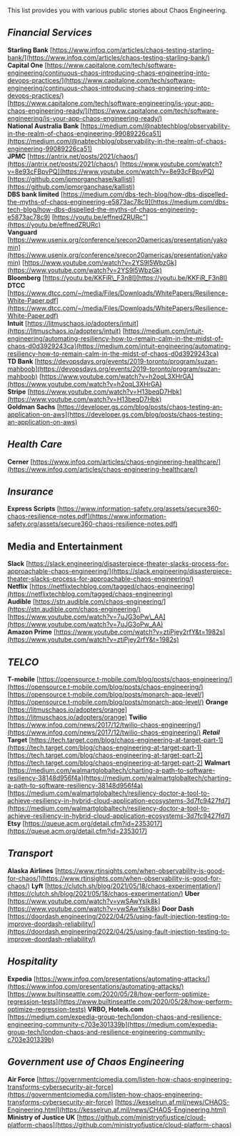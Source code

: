 This list provides you with various public stories about Chaos Engineering.

_**Financial Services**_
------------------------

**Starling Bank** [https://www.infoq.com/articles/chaos-testing-starling-bank/](https://www.infoq.com/articles/chaos-testing-starling-bank/)  
**Capital One** [https://www.capitalone.com/tech/software-engineering/continuous-chaos-introducing-chaos-engineering-into-devops-practices/](https://www.capitalone.com/tech/software-engineering/continuous-chaos-introducing-chaos-engineering-into-devops-practices/)  
[https://www.capitalone.com/tech/software-engineering/is-your-app-chaos-engineering-ready/](https://www.capitalone.com/tech/software-engineering/is-your-app-chaos-engineering-ready/)  
**National Australia Bank** [https://medium.com/@nabtechblog/observability-in-the-realm-of-chaos-engineering-99089226ca51](https://medium.com/@nabtechblog/observability-in-the-realm-of-chaos-engineering-99089226ca51)  
**JPMC** [https://antrix.net/posts/2021/chaos/](https://antrix.net/posts/2021/chaos/) [https://www.youtube.com/watch?v=8e93cFBpvPQ](https://www.youtube.com/watch?v=8e93cFBpvPQ) [https://github.com/jpmorganchase/kallisti](https://github.com/jpmorganchase/kallisti)  
**DBS bank limited** [https://medium.com/dbs-tech-blog/how-dbs-dispelled-the-myths-of-chaos-engineering-e5873ac78c9](https://medium.com/dbs-tech-blog/how-dbs-dispelled-the-myths-of-chaos-engineering-e5873ac78c9) [https://youtu.be/effnedZRURc"](https://youtu.be/effnedZRURc)  
**Vanguard** [https://www.usenix.org/conference/srecon20americas/presentation/yakomin](https://www.usenix.org/conference/srecon20americas/presentation/yakomin) [https://www.youtube.com/watch?v=2YS9l5WbzGk](https://www.youtube.com/watch?v=2YS9l5WbzGk)  
**Bloomberg** [https://youtu.be/KKFiR\_F3n8I](https://youtu.be/KKFiR_F3n8I)  
**DTCC** [https://www.dtcc.com/~/media/Files/Downloads/WhitePapers/Resilience-White-Paper.pdf](https://www.dtcc.com/~/media/Files/Downloads/WhitePapers/Resilience-White-Paper.pdf)  
**Intuit** [https://litmuschaos.io/adopters/intuit](https://litmuschaos.io/adopters/intuit) [https://medium.com/intuit-engineering/automating-resiliency-how-to-remain-calm-in-the-midst-of-chaos-d0d3929243ca](https://medium.com/intuit-engineering/automating-resiliency-how-to-remain-calm-in-the-midst-of-chaos-d0d3929243ca)  
**TD Bank** [https://devopsdays.org/events/2019-toronto/program/suzan-mahboob](https://devopsdays.org/events/2019-toronto/program/suzan-mahboob) [https://www.youtube.com/watch?v=h2oqL3XHrGA](https://www.youtube.com/watch?v=h2oqL3XHrGA)  
**Stripe** [https://www.youtube.com/watch?v=H13beqD7Hbk](https://www.youtube.com/watch?v=H13beqD7Hbk)  
**Goldman Sachs** [https://developer.gs.com/blog/posts/chaos-testing-an-application-on-aws](https://developer.gs.com/blog/posts/chaos-testing-an-application-on-aws)  

_**Health Care**_
-----------------

**Cerner** [https://www.infoq.com/articles/chaos-engineering-healthcare/](https://www.infoq.com/articles/chaos-engineering-healthcare/)

_**Insurance**_
---------------

**Express Scripts** [https://www.information-safety.org/assets/secure360-chaos-resilience-notes.pdf](https://www.information-safety.org/assets/secure360-chaos-resilience-notes.pdf)

Media and Entertainment
-----------------------

**Slack** [https://slack.engineering/disasterpiece-theater-slacks-process-for-approachable-chaos-engineering/](https://slack.engineering/disasterpiece-theater-slacks-process-for-approachable-chaos-engineering/)  
**Netflix** [https://netflixtechblog.com/tagged/chaos-engineering](https://netflixtechblog.com/tagged/chaos-engineering)  
**Audible** [https://stn.audible.com/chaos-engineering/](https://stn.audible.com/chaos-engineering/) [https://www.youtube.com/watch?v=7uJG3oPw\_AA](https://www.youtube.com/watch?v=7uJG3oPw_AA)  
**Amazon Prime** [https://www.youtube.com/watch?v=ztiPjey2rfY&t=1982s](https://www.youtube.com/watch?v=ztiPjey2rfY&t=1982s)  

_**TELCO**_
-----------

**T-mobile** [https://opensource.t-mobile.com/blog/posts/chaos-engineering/](https://opensource.t-mobile.com/blog/posts/chaos-engineering/) [https://opensource.t-mobile.com/blog/posts/monarch-app-level/](https://opensource.t-mobile.com/blog/posts/monarch-app-level/) **Orange** [https://litmuschaos.io/adopters/orange](https://litmuschaos.io/adopters/orange) **Twilio** [https://www.infoq.com/news/2017/12/twilio-chaos-engineering/](https://www.infoq.com/news/2017/12/twilio-chaos-engineering/) _**Retail**_ **Target** [https://tech.target.com/blog/chaos-engineering-at-target-part-1](https://tech.target.com/blog/chaos-engineering-at-target-part-1) [https://tech.target.com/blog/chaos-engineering-at-target-part-2](https://tech.target.com/blog/chaos-engineering-at-target-part-2) **Walmart** [https://medium.com/walmartglobaltech/charting-a-path-to-software-resiliency-38148d956f4a](https://medium.com/walmartglobaltech/charting-a-path-to-software-resiliency-38148d956f4a) [https://medium.com/walmartglobaltech/resiliency-doctor-a-tool-to-achieve-resiliency-in-hybrid-cloud-application-ecosystems-3d7fc9427fd7](https://medium.com/walmartglobaltech/resiliency-doctor-a-tool-to-achieve-resiliency-in-hybrid-cloud-application-ecosystems-3d7fc9427fd7) **Etsy** [https://queue.acm.org/detail.cfm?id=2353017](https://queue.acm.org/detail.cfm?id=2353017)

_**Transport**_
---------------

**Alaska Airlines** [https://www.rtinsights.com/when-observability-is-good-for-chaos/](https://www.rtinsights.com/when-observability-is-good-for-chaos/) **Lyft** [https://clutch.sh/blog/2021/05/18/chaos-experimentation/](https://clutch.sh/blog/2021/05/18/chaos-experimentation/) **Uber** [https://www.youtube.com/watch?v=ywSAwYsIk8k](https://www.youtube.com/watch?v=ywSAwYsIk8k) **Door Dash** [https://doordash.engineering/2022/04/25/using-fault-injection-testing-to-improve-doordash-reliability/](https://doordash.engineering/2022/04/25/using-fault-injection-testing-to-improve-doordash-reliability/)

_**Hospitality**_
-----------------

**Expedia** [https://www.infoq.com/presentations/automating-attacks/](https://www.infoq.com/presentations/automating-attacks/) [https://www.builtinseattle.com/2020/05/28/how-perform-optimize-regression-tests](https://www.builtinseattle.com/2020/05/28/how-perform-optimize-regression-tests) **VRBO, Hotels.com** [https://medium.com/expedia-group-tech/london-chaos-and-resilience-engineering-community-c703e301339b](https://medium.com/expedia-group-tech/london-chaos-and-resilience-engineering-community-c703e301339b)

**_Government use of Chaos Engineering_**
-----------------------------------------

**Air Force** [https://governmentciomedia.com/listen-how-chaos-engineering-transforms-cybersecurity-air-force](https://governmentciomedia.com/listen-how-chaos-engineering-transforms-cybersecurity-air-force) [https://kesselrun.af.mil/news/CHAOS-Engineering.html](https://kesselrun.af.mil/news/CHAOS-Engineering.html) **Ministry of Justice UK** [https://github.com/ministryofjustice/cloud-platform-chaos](https://github.com/ministryofjustice/cloud-platform-chaos)
